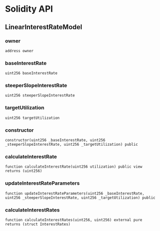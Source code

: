# Solidity API

## LinearInterestRateModel

### owner

```solidity
address owner
```

### baseInterestRate

```solidity
uint256 baseInterestRate
```

### steeperSlopeInterestRate

```solidity
uint256 steeperSlopeInterestRate
```

### targetUtilization

```solidity
uint256 targetUtilization
```

### constructor

```solidity
constructor(uint256 _baseInterestRate, uint256 _steeperSlopeInterestRate, uint256 _targetUtilization) public
```

### calculateInterestRate

```solidity
function calculateInterestRate(uint256 utilization) public view returns (uint256)
```

### updateInterestRateParameters

```solidity
function updateInterestRateParameters(uint256 _baseInterestRate, uint256 _steeperSlopeInterestRate, uint256 _targetUtilization) public
```

### calculateInterestRates

```solidity
function calculateInterestRates(uint256, uint256) external pure returns (struct InterestRates)
```

